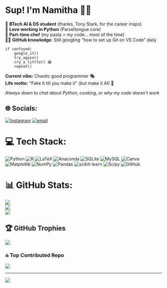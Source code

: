 # Sup! I'm Namitha 👋✨

🤖 **BTech AI & DS student** (thanks, Tony Stark, for the career inspo)<br>
🐍 **Love working in Python** (Parseltongue core)<br>
🍳 **Part-time chef** (my pasta > my code... most of the time)<br>
🤷‍♀️ **GitHub knowledge**: Still googling “how to set up Git on VS Code” daily 

<pre><code>if confused:
	google_it() 
	try_again()
	cry_a_little() 😭
	repeat()
</code></pre>

**Current vibe:** Chaotic good programmer 🎭  
**Life motto:** "Fake it till you make it" (but make it AI) 🚀

*Always down to chat about Python, cooking, or why my code doesn't work* 


## 🌐 Socials:
[![Instagram](https://img.shields.io/badge/Instagram-%23E4405F.svg?logo=Instagram&logoColor=white)](https://instagram.com/_namitha_anna_koshy_07) [![email](https://img.shields.io/badge/Email-D14836?logo=gmail&logoColor=white)](mailto:namithaannakoshy07@gmai.com) 

# 💻 Tech Stack:
![Python](https://img.shields.io/badge/python-3670A0?style=for-the-badge&logo=python&logoColor=ffdd54) ![R](https://img.shields.io/badge/r-%23276DC3.svg?style=for-the-badge&logo=r&logoColor=white) ![LaTeX](https://img.shields.io/badge/latex-%23008080.svg?style=for-the-badge&logo=latex&logoColor=white) ![Anaconda](https://img.shields.io/badge/Anaconda-%2344A833.svg?style=for-the-badge&logo=anaconda&logoColor=white) ![SQLite](https://img.shields.io/badge/sqlite-%2307405e.svg?style=for-the-badge&logo=sqlite&logoColor=white) ![MySQL](https://img.shields.io/badge/mysql-4479A1.svg?style=for-the-badge&logo=mysql&logoColor=white) ![Canva](https://img.shields.io/badge/Canva-%2300C4CC.svg?style=for-the-badge&logo=Canva&logoColor=white) ![Matplotlib](https://img.shields.io/badge/Matplotlib-%23ffffff.svg?style=for-the-badge&logo=Matplotlib&logoColor=black) ![NumPy](https://img.shields.io/badge/numpy-%23013243.svg?style=for-the-badge&logo=numpy&logoColor=white) ![Pandas](https://img.shields.io/badge/pandas-%23150458.svg?style=for-the-badge&logo=pandas&logoColor=white) ![scikit-learn](https://img.shields.io/badge/scikit--learn-%23F7931E.svg?style=for-the-badge&logo=scikit-learn&logoColor=white) ![Scipy](https://img.shields.io/badge/SciPy-%230C55A5.svg?style=for-the-badge&logo=scipy&logoColor=%white) ![GitHub](https://img.shields.io/badge/github-%23121011.svg?style=for-the-badge&logo=github&logoColor=white)
# 📊 GitHub Stats:
![](https://github-readme-stats.vercel.app/api?username=Namitha-anna-koshy&theme=dark&hide_border=false&include_all_commits=false&count_private=false)<br/>
![](https://nirzak-streak-stats.vercel.app/?user=Namitha-anna-koshy&theme=dark&hide_border=false)<br/>
![](https://github-readme-stats.vercel.app/api/top-langs/?username=Namitha-anna-koshy&theme=dark&hide_border=false&include_all_commits=false&count_private=false&layout=compact)

## 🏆 GitHub Trophies
![](https://github-profile-trophy.vercel.app/?username=Namitha-anna-koshy&theme=radical&no-frame=false&no-bg=true&margin-w=4)

### 🔝 Top Contributed Repo
![](https://github-contributor-stats.vercel.app/api?username=Namitha-anna-koshy&limit=5&theme=dark&combine_all_yearly_contributions=true)

---
[![](https://visitcount.itsvg.in/api?id=Namitha-anna-koshy&icon=0&color=9)](https://visitcount.itsvg.in)

<!-- Proudly created with GPRM ( https://gprm.itsvg.in ) -->
